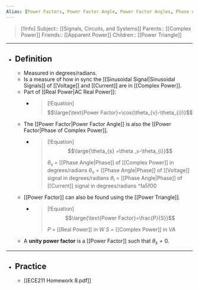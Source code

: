 ```yaml
---
Alias: [Power Factors, Power Factor Angle, Power Factor Angles, Phase of Complex Power]
---
```

> [!Info]
> Subject:: [[Signals, Circuits, and Systems]]
> Parents:: [[Complex Power]]
> Friends:: [[Apparent Power]]
> Children:: [[Power Triangle]]
---
- ## Definition
	- Measured in degrees/radians.
	- Is a measure of how in sync the [[Sinusoidal Signal|Sinusoidal Signals]] of [[Voltage]] and [[Current]] are in [[Complex Power]].
	- Part of [[Real Power|AC Real Power]]:
		- >[!Equation]
		  > $$\large{\text{Power Factor}=\cos(\theta_{v}-\theta_{i})}$$
	- The [[Power Factor|Power Factor Angle]] is also the [[Power Factor|Phase of Complex Power]].
		- >[!Equation]
		    > $$\large{\theta_{s} =\theta _v-\theta_{i}}$$
		    > 
		    > $\theta_{s}$ = [[Phase Angle|Phase]] of [[Complex Power]] in degrees/radians
		    > $\theta_{v}$ = [[Phase Angle|Phase]] of [[Voltage]] signal in degrees/radians
		    > $\theta_{i}$ = [[Phase Angle|Phase]] of [[Current]] signal in degrees/radians ^fa5f00
	- [[Power Factor]] can also be found using the [[Power Triangle]].
		- > [!Equation]
		  > $$\large{\text{Power Factor}=\frac{P}{S}}$$
		  > 
		  > $P$ = [[Real Power]] in $W$
		  > $S$ = [[Complex Power]] in $VA$
	- A **unity power factor** is a [[Power Factor]] such that $\theta_{s}=0$.
---
- ## Practice
	- [[ECE211 Homework 8.pdf]]
